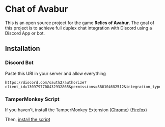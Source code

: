 # Chat of Avabur

This is an open source project for the game **Relics of Avabur**. The goal of this project is to achieve full duplex chat integration with Discord using a Discord App or bot.

## Installation
### Discord Bot
Paste this URI in your server and allow everything
```
https://discord.com/oauth2/authorize?client_id=1309797708432932865&permissions=380104682512&integration_type=0&scope=bot
```

### TamperMonkey Script
If you haven't, install the TamperMonkey Extension ([Chrome](https://chromewebstore.google.com/detail/tampermonkey/dhdgffkkebhmkfjojejmpbldmpobfkfo?hl=en)) ([Firefox](https://addons.mozilla.org/en-US/firefox/addon/tampermonkey/))

Then, [install the script](https://github.com/derekporcelli/chat-of-avabur/main/raw/chat-of-avabur.user.js)